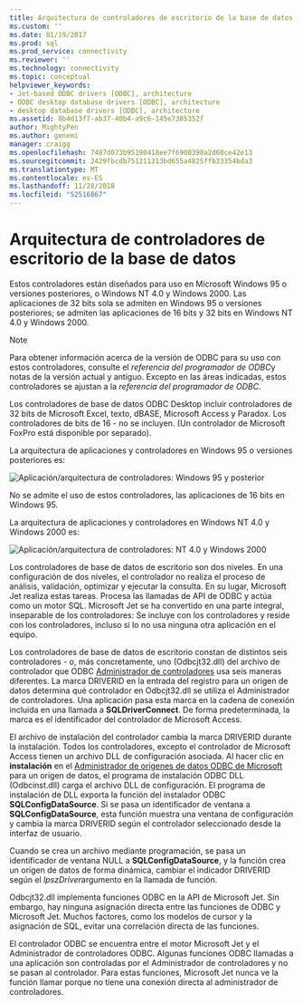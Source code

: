 ```yaml
---
title: Arquitectura de controladores de escritorio de la base de datos | Microsoft Docs
ms.custom: ''
ms.date: 01/19/2017
ms.prod: sql
ms.prod_service: connectivity
ms.reviewer: ''
ms.technology: connectivity
ms.topic: conceptual
helpviewer_keywords:
- Jet-based ODBC drivers [ODBC], architecture
- ODBC desktop database drivers [ODBC], architecture
- desktop database drivers [ODBC], architecture
ms.assetid: 8b4d13f7-ab37-40b4-a9c6-145e7385352f
author: MightyPen
ms.author: genemi
manager: craigg
ms.openlocfilehash: 7487d073b95190418ee7f6900390a2d60ce42e13
ms.sourcegitcommit: 2429fbcdb751211313bd655a4825ffb33354bda3
ms.translationtype: MT
ms.contentlocale: es-ES
ms.lasthandoff: 11/28/2018
ms.locfileid: "52516867"
---
```

# <a name="desktop-database-drivers-architecture"></a>Arquitectura de controladores de escritorio de la base de datos
Estos controladores están diseñados para uso en Microsoft Windows 95 o versiones posteriores, o Windows NT 4.0 y Windows 2000. Las aplicaciones de 32 bits sola se admiten en Windows 95 o versiones posteriores; se admiten las aplicaciones de 16 bits y 32 bits en Windows NT 4.0 y Windows 2000.  
  
> [!NOTE]  
>  Para obtener información acerca de la versión de ODBC para su uso con estos controladores, consulte el *referencia del programador de ODBC*y notas de la versión actual y antiguo. Excepto en las áreas indicadas, estos controladores se ajustan a la *referencia del programador de ODBC*.  
  
 Los controladores de base de datos ODBC Desktop incluir controladores de 32 bits de Microsoft Excel, texto, dBASE, Microsoft Access y Paradox. Los controladores de bits de 16 - no se incluyen. (Un controlador de Microsoft FoxPro está disponible por separado).  
  
 La arquitectura de aplicaciones y controladores en Windows 95 o versiones posteriores es:  
  
 ![Aplicación&#47;arquitectura de controladores: Windows 95 y posterior](../../odbc/microsoft/media/odbcjetarch1.gif "ODBCJetArch1")  
  
 No se admite el uso de estos controladores, las aplicaciones de 16 bits en Windows 95.  
  
 La arquitectura de aplicaciones y controladores en Windows NT 4.0 y Windows 2000 es:  
  
 ![Aplicación&#47;arquitectura de controladores: NT 4.0 y Windows 2000](../../odbc/microsoft/media/odbcjetarch2.gif "ODBCJetArch2")  
  
 Los controladores de base de datos de escritorio son dos niveles. En una configuración de dos niveles, el controlador no realiza el proceso de análisis, validación, optimizar y ejecutar la consulta. En su lugar, Microsoft Jet realiza estas tareas. Procesa las llamadas de API de ODBC y actúa como un motor SQL. Microsoft Jet se ha convertido en una parte integral, inseparable de los controladores: Se incluye con los controladores y reside con los controladores, incluso si lo no usa ninguna otra aplicación en el equipo.  
  
 Los controladores de base de datos de escritorio constan de distintos seis controladores - o, más concretamente, uno (Odbcjt32.dll) del archivo de controlador que ODBC [Administrador de controladores](../../odbc/reference/the-driver-manager.md) usa seis maneras diferentes. La marca DRIVERID en la entrada del registro para un origen de datos determina qué controlador en Odbcjt32.dll se utiliza el Administrador de controladores. Una aplicación pasa esta marca en la cadena de conexión incluida en una llamada a **SQLDriverConnect**. De forma predeterminada, la marca es el identificador del controlador de Microsoft Access.  
  
 El archivo de instalación del controlador cambia la marca DRIVERID durante la instalación. Todos los controladores, excepto el controlador de Microsoft Access tienen un archivo DLL de configuración asociada. Al hacer clic en **instalación** en el [Administrador de orígenes de datos ODBC de Microsoft](../../odbc/admin/odbc-data-source-administrator.md) para un origen de datos, el programa de instalación ODBC DLL (Odbcinst.dll) carga el archivo DLL de configuración. El programa de instalación de DLL exporta la función del instalador ODBC **SQLConfigDataSource**. Si se pasa un identificador de ventana a **SQLConfigDataSource**, esta función muestra una ventana de configuración y cambia la marca DRIVERID según el controlador seleccionado desde la interfaz de usuario.  
  
 Cuando se crea un archivo mediante programación, se pasa un identificador de ventana NULL a **SQLConfigDataSource**, y la función crea un origen de datos de forma dinámica, cambiar el indicador DRIVERID según el *lpszDriver*argumento en la llamada de función.  
  
 Odbcjt32.dll implementa funciones ODBC en la API de Microsoft Jet. Sin embargo, hay ninguna asignación directa entre las funciones de ODBC y Microsoft Jet. Muchos factores, como los modelos de cursor y la asignación de SQL, evitar una correlación directa de las funciones.  
  
 El controlador ODBC se encuentra entre el motor Microsoft Jet y el Administrador de controladores ODBC. Algunas funciones ODBC llamadas a una aplicación son controladas por el Administrador de controladores y no se pasan al controlador. Para estas funciones, Microsoft Jet nunca ve la función llamar porque no tiene una conexión directa al administrador de controladores.
